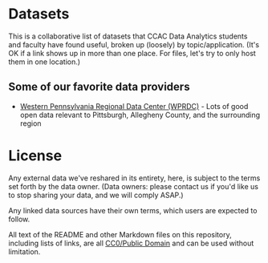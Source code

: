 # Datasets

This is a collaborative list of datasets that CCAC Data Analytics students and faculty have found useful, broken up (loosely) by topic/application. (It's OK if a link shows up in more than one place. For files, let's try to only host them in one location.)

## Some of our favorite data providers

* [Western Pennsylvania Regional Data Center (WPRDC)](https://data.wprdc.org/dataset) - Lots of good open data relevant to Pittsburgh, Allegheny County, and the surrounding region

# License

Any external data we've reshared in its entirety, here, is subject to the terms set forth by the data owner. (Data owners: please contact us if you'd like us to stop sharing your data, and we will comply ASAP.) 

Any linked data sources have their own terms, which users are expected to follow. 

All text of the README and other Markdown files on this repository, including lists of links, are all [CC0/Public Domain](https://creativecommons.org/share-your-work/public-domain/cc0/) and can be used without limitation.